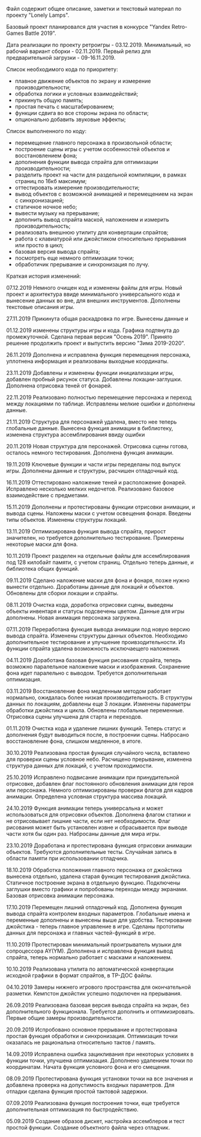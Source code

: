 Файл содержит общее описание, заметки и текстовый материал по проекту "Lonely Lamps". 

 Базовый проект планировался для участия в конкурсе "Yandex Retro-Games Battle 2019".

 Дата реализации по проекту ретроигры - 03.12.2019.
 Минимальный, но рабочий вариант сборки - 02.11.2019.
 Первый релиз для предварительной загрузки - 09-16.11.2019.

 Список необходимого кода по приоритету:
 - плавное движение объектов по экрану и измерение производительности;
 - обработка логики и условных взаимодействий;
 - прикинуть общую память;
 - простая печать с масштабированием;
 - функции сдвига во все стороны экрана по области;
 - опционально добавить звуковые эффекты;

 Список выполненного по коду:
 - перемещение главного персонажа в произвольной области;
 - построение сцены игры с учетом особенностей объектов и восстановлением фона;
 - дополнения функции вывода спрайта для оптимизации производительности;
 - разделить проект на части для раздельной компиляции, в рамках страниц по 16кб максимум;
 - оттестировать измерение производительности;
 - вывод объектов с возможной анимацией и перемещением на экран с синхронизацией;
 - статичное ночное небо;
 - вывести музыку на прерывание;
 - дополнить вывод спрайта маской, наложением и измерить производительность;
 - реализовать внешнюю утилиту для конвертации спрайтов;
 - работа с клавиатурой или джойстиком относительно прерывания или просто в цикл;
 - базовая версия вывода спрайта;
 - посмотреть еще немного оптимизации точки;
 - обработичик прерывание и синхронизация по лучу.
 
 Краткая история изменений:

07.12.2019	Немного очищен код и изменены файлы для игры. Новый проект и 
		архитектура ввиде минимального универсального кода и 
		вынесение данных во вне, для внешних инструментов.
		Дополнены текстовые описания игры.

27.11.2019	Прикинута общая раскадровка по игре. Вынесены данные и

01.12.2019	изменены структуры игры и кода. Графика подтянута до
		промежуточной. Сделана первая версия "Осень 2019".
		Принято решение продолжить проект и выпустить версию
		"Зима 2019-2020".

26.11.2019	Дополнена и исправлена функция перемещения персонажа,
		уплотнена информация и реализованы выходные координаты.

23.11.2019	Добавлены и изменены функции инициализации игры, добавлен
  		пробный рисунок статуса. Добавлены локации-заглушки.
		Дополнена отрисовка теней от фонарей.

22.11.2019	Реализовано полностью перемещение персонажа и переход
		между локациями по таблице. Исправлены мелкие ошибки и 
		дополнены данные.

21.11.2019	Структура для персонажей удалена, вместо нее теперь
		глобальные данные. Вынесена функция анимации в библиотеку,
		изменена структура ассемблирования ввиду ошибки

20.11.2019	Новая структура для персонажей. Отрисовка сцены готова,
		осталось немного тестирования. Дополнена функция анимации.

19.11.2019	Ключевые функции и части игры переделаны под выпуск игры.
		Дополнены данные и структуры, расчишен отладочный код.

16.11.2019	Оттестировано наложение теней и расположение фонарей.
		Исправлено несколько мелких недочетов. Реализовано базовое
		взаимодействие с предметами.

15.11.2019	Дополнены и протестированы функции отрисовки анимации, и 
		вывода сцены. Наложены маски с учетом освещения фонаря.
		Введены типы объектов. Изменены структуры локаций.

13.11.2019	Оптимизирована функция вывода спрайта, прирост значителен,
		но требуется дополнительно тестирование. Примерены некоторые
		маски для фона.

10.11.2019	Проект разделен на отдельные файлы для ассемблирования под
		128 килобайт памяти, с учетом страниц. Отдельно теперь данные,
		и библиотека общих функций.

09.11.2019	Сделано наложение маски для фона и фонаря, позже нужно
		вынести отдельно. Доработаны данные для локаций и объектов.
		Обновлены для сборки локации и спрайты.

08.11.2019	Очистка кода, доработка отрисовки сцены, выведены
		объекты инвентаря и статусы подсвечены цветом. Данные
		для игры дополнены. Новая анимация персонажа загружена.

07.11.2019	 Переработана функция вывода анимации под новую версию
		вывода спрайта. Изменены структуры данных объектов.
		Необходимо дополнительное тестирование и улучшение
		проивзодительности. Из функции спрайта удалена возможность
		исключаещего наложения.

04.11.2019	Доработана базовая функция рисования спрайта, теперь
		возможно паралельное наложение маски и изображения.
		Сохранение фона идет паралельно с выводом. Требуется
		дополнительная оптимизация.

03.11.2019	Восстановление фона медленным методом работает нормально,
		ожидалась более низкая производительность. В структуры
		данных по локациям, добавлены еще 3 локации. Изменены
		параметры обработки джойстика и цикла. Обновлены глобальные
		переменные. Отрисовка сцены улучшена для старта и переходов.

01.11.2019	Очистка кода и удаление лишних функций. Теперь статус и
		дополнения будут выводиться после, в построении сцены.
		Набросано восстановление фона, слишком медленное, в итоге.

30.10.2019	Реализована простая функция случайного числа, вставлено для
		проверки сцены условное небо. Расчищено прерывание, изменена
		структура данных для локаций, с учетом проходимости.

25.10.2019	Исправлено подвисание анимации при принудительной отрисовке,
		добавлен флаг постоянного обновления анимации для героя или
		персонажа. Немного оптимизированы проверки флагов для кадров
		анимации. Определена условная структура массива локаций.

24.10.2019	Функция анимации теперь универсальна и может использоваться
		для отрисовки объектов. Дополнена флагом статики и не
		отрисовывает лишние части, если нет необходимости. Флаг
		рисования может быть установлен извне и сбрасывается при
		выводе части хотя бы один раз. Набросаны данные для мира игры.

23.10.2019	Доработана и протестирована функция отрисовки анимации
		объектов. Требуются дополнительные тесты. Случайная
		запись в области памяти при использовании отладчика.

18.10.2019	Обработка положения главного персонажа от джойстика
		вынесена отдельно, удалена старая функция тестирования
		джойстика. Статичное построение экрана в отдельную функцию.
		Подключены заглушки вместо графики и попробованы переходы
		между экранами. Базовая отрисовка анимации персонажа.

17.10.2019	Перемещен лишний отладочный код. Дополнена функция вывода
		спрайта контролем входных параметров. Глобальные имена и
		переменные дополнены и вынесены выше для удобства.
		Тестирование джойстика - теперь главное управление в игре.
		Сделаны прототипы данных для персонажа и главных 
		частей-функций в игре.

11.10.2019	Протестирован минимальный проигрыватель музыки для
		сопроцессора AY(YM). Дополнена и исправлена функция вывод
		спрайта, теперь нормально работает с масками и наложением.

10.10.2019	Реализована утилита по автоматической конвертации исходной
		графики в формат спрайтов, в ТР-ДОС файлы.

04.10.2019	Замеры нижнего игрового пространства для окончательной
		разметки. Кемпстон джойстик успешно подключен на прерывания.

26.09.2019	Реализована базовая версия вывода спрайта на экран, без
		дополнительного функционала. Требуется дополнить и
		оптимизировать. Первые общие замеры производительности.

20.09.2019	Испробовано основное прерывание и протестирована простая
		функция обработки и синхронизация. Оптимизация точки оказалась
		не рациональна относительно тактов / память.

14.09.2019	Исправлена ошибка зацикливания при некоторых условиях в функции 
		точки, улучшена оптимизация. Дополнено удалением точки по 
		координатам. Начата функция условного фона и его смещения.

08.09.2019	Протестирована функция установки точки на все значения и 
		добавлена проверка на допустимость входных параметров. Для
		отладки сделана функция простой тактовой задержки.

07.09.2019	Реализована функция построения точки, еще требуется
		дополнительная оптимизация по быстродействию.

05.09.2019	Создание образов дискет, настройка ассемблеров и тест
		простой функции. Создание объектного файла через отладчик.

